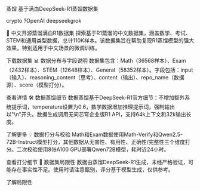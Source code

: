 蒸馏
基于满血DeepSeek-R1蒸馏数据集

crypto ?OpenAI deepseekgrok 

🚀 中文开源蒸馏满血R1数据集
探索基于R1蒸馏的中文数据集，涵盖数学、考试、STEM和通用类型数据，总计110K样本。该数据集旨在帮助复现R1蒸馏模型的强大效果，特别适用于中文场景的微调训练。

下载数据集
📊 数据分布与字段说明
数据集包含：Math（36568样本）、Exam（2432样本）、STEM（12648样本）、General（58352样本）。字段包括：input（输入）、reasoning_content（思考）、content（输出）、repo_name（数据源）、score（模型打分）。

查看详情
🛠️ 数据蒸馏细节
数据蒸馏基于DeepSeek-R1官方细节：不增加额外系统提示词，temperature设置为0.6，数学数据增加推理提示词，强制输出以"\n"开头。数据生成调用无问芯穹企业版R1 API，支持64k上下文和32k输出长度。

了解更多
💡 数据打分与校验
Math和Exam数据使用Math-Verify和Qwen2.5-72B-Instruct模型打分，其他数据从无害性、有用性、正确性/完整性三个维度打分。二次校验使用8张A100 GPU部署Qwen72B模型，耗时近24小时。

查看打分细节
🔭 数据集局限性
数据由蒸馏DeepSeek-R1生成，未经严格验证，可能存在事实性不足。使用时请注意甄别，评分基于模型生成，仅供参考。

了解局限性

